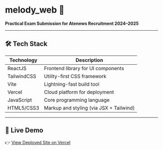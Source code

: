 # melody_web 🩷

**Practical Exam Submission for Atenews Recruitment 2024–2025**

---

## 🛠️ Tech Stack

| Technology    | Description                        |
|---------------|------------------------------------|
| ReactJS       | Frontend library for UI components |
| TailwindCSS   | Utility-first CSS framework        |
| Vite          | Lightning-fast build tool          |
| Vercel        | Cloud platform for deployment      |
| JavaScript    | Core programming language          |
| HTML5/CSS3    | Markup and styling (via JSX + Tailwind) |

---

## 🚀 Live Demo

👉 [View Deployed Site on Vercel](melodyweb.vercel.app)  